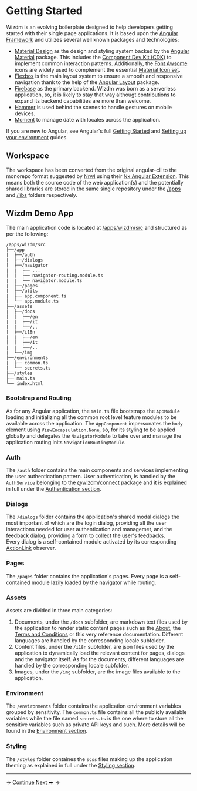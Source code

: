 # Getting Started

<!-- toc: toc.json -->

Wizdm is an evolving boilerplate designed to help developers getting started with their single page applications. It is based upon the [Angular Framework](https://angular.io) and utilizes several well known packages and technologies:

* [Material Design](https://material.io) as the design and styling system backed by the [Angular Material](https://material.angular.io) package. This includes the [Component Dev Kit (CDK)](https://material.angular.io/cdk) to implement common interaction patterns. Additionally, the [Font Awsome](https://fontawesome.com) icons are widely used to complement the essential [Material Icon set](https://material.io/resources/icons).
* [Flexbox](https://css-tricks.com/snippets/css/a-guide-to-flexbox) is the main layout system to ensure a smooth and responsive navigation thank to the help of the [Angular Layout](https://github.com/angular/flex-layout/wiki) package.
* [Firebase](https://firebase.google.com) as the primary backend. Wizdm was born as a serverless application, so, it is likely to stay that way althougt contributions to expand its backend capabilities are more than welcome.
* [Hammer](https://hammerjs.github.io) is used behind the scenes to handle gestures on mobile devices.
* [Moment](https://momentjs.com) to manage date with locales across the application.

If you are new to Angular, see Angular's full [Getting Started](https://angular.io/start) and [Setting up your environment](https://angular.io/guide/setup-local) guides.

## Workspace
The workspace has been converted from the original angular-cli to the monorepo format suggested by [Nrwl](https://nrwl.io) using their [Nx Angular Extension](https://nx.dev/angular/getting-started/why-nx). This means both the source code of the web application(s) and the  potentially shared libraries are stored in the same single repository under the [/apps](https://github.com/wizdmio/wizdm/tree/master/apps) and [/libs](https://github.com/wizdmio/wizdm/tree/master/libs) folders respectively.

## Wizdm Demo App
The main application code is located at [/apps/wizdm/src](https://github.com/wizdmio/wizdm/tree/master/apps/wizdm/src) and structured as per the following:
```
/apps/wizdm/src
├──/app
|  ├──/auth
|  ├──/dialogs
|  ├──/navigator
|  |  ├── ...
|  |  ├── navigator-routing.module.ts
|  |  └── navigator.module.ts
|  ├──/pages
|  ├──/utils
|  ├── app.component.ts
|  └── app.module.ts
├──/assets
|  ├──/docs
|  |  ├──/en
|  |  ├──/it
|  |  └──/..
|  ├──/i18n
|  |  ├──/en
|  |  ├──/it
|  |  └──/..
|  └──/img
├──/environments
|  ├── common.ts
|  └── secrets.ts
├──/styles
├── main.ts
└── index.html
 ```
 ### Bootstrap and Routing
As for any Angular application, the `main.ts` file bootstraps the `AppModule` loading and initializing all the common root level feature modules to be available across the application. The `AppComponent` impersonates the `body` element using `ViewEncapsulation.None`, so, for its styling to be applied globally and delegates the `NavigatorModule` to take over and manage the application routing inits `NavigationRoutingModule`.

### Auth
The `/auth` folder contains the main components and services implementing the user authentication pattern. User authentication, is handled by the `AuthService` belonging to the [@wizdm/connect](docs/connect) package and it is explained in full under the [Authentication section](docs/auth).  

### Dialogs
The `/dialogs` folder contains the application's shared modal dialogs the most important of which are the login dialog, providing all the user interactions needed for user authentication and managemet, and the feedback dialog, providing a form to collect the user's feedbacks.  
Every dialog is a self-contained module activated by its corresponding [ActionLink](docs/actionlinks) observer.

### Pages
The `/pages` folder contains the application's pages. Every page is a self-contained module lazily loaded by the navigator while routing.

### Assets
Assets are divided in three main categories:
1. Documents, under the `/docs` subfolder, are markdown text files used by the application to render static content pages such as the [About](about), the [Terms and Conditions](terms) or this very reference documentation. Different languages are handled by the corresponding locale subfolder.
1. Content files, under the `/i18n` subfolder, are json files used by the application to dynamically load the relevant content for pages, dialogs and the navigator itself. As for the documents, different languages are handled by the corresponding locale subfolder.
1. Images, under the `/img` subfolder, are the image files available to the application.

### Environment
The `/environments` folder contains the application environment variables grouped by sensitivity. The `common.ts` file contains all the publicly available variables while the file named `secrets.ts` is the one where to store all the sensitive variables such as private API keys and such. More details will be found in the [Environment section](docs/environment).

### Styling
The `/styles` folder containes the `scss` files making up the application theming as explained in full under the [Styling section](docs/styling).

---
->
[Continue Next ⮕](docs/toc?go=next) 
->